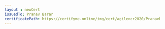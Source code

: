 ```yaml
--- 
layout : newCert 
issuedTo: Pranav Barar 
certificatePath: https://certifyme.online/img/cert/agilencr2020/PranavBarar_e19c4.png
--- 
```

